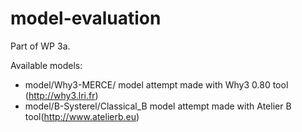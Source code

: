 model-evaluation
================

Part of WP 3a.

Available models:

* model/Why3-MERCE/ model attempt made with Why3 0.80 tool (http://why3.lri.fr)
* model/B-Systerel/Classical_B model attempt made with Atelier B tool(http://www.atelierb.eu)
